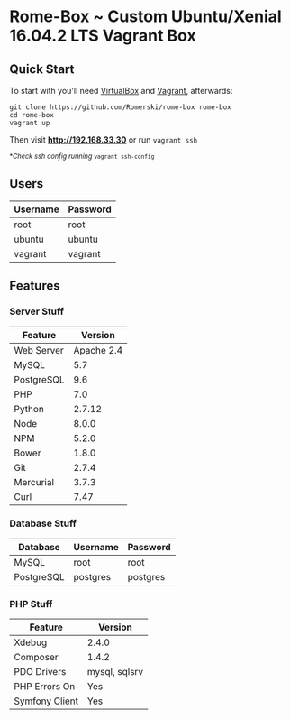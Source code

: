 # Rome-Box ~ Custom Ubuntu/Xenial 16.04.2 LTS Vagrant Box

## Quick Start

To start with you'll need [VirtualBox](https://www.virtualbox.org/wiki/Downloads) and [Vagrant](https://www.vagrantup.com/downloads.html), afterwards:

```
git clone https://github.com/Romerski/rome-box rome-box
cd rome-box
vagrant up
```

Then visit **http://192.168.33.30** or run `vagrant ssh`

<sup>**Check ssh config running* `vagrant ssh-config`<sup>

## Users

Username | Password | 
-------- | ---------| 
root     | root     |
ubuntu   | ubuntu   |
vagrant  | vagrant  |

## Features

### Server Stuff

Feature | Version | 
--------      | ---------| 
Web Server    | Apache 2.4  |
MySQL | 5.7
PostgreSQL | 9.6
PHP   | 7.0   |
Python  | 2.7.12  |
Node | 8.0.0
NPM | 5.2.0
Bower | 1.8.0
Git | 2.7.4
Mercurial | 3.7.3
Curl | 7.47


### Database Stuff

Database   | Username  | Password
-------- | ---------| ---------| 
MySQL     |root     | root
PostgreSQL| postgres     | postgres

### PHP Stuff

Feature | Version | 
--------| ---------| 
Xdebug   | 2.4.0 |
Composer | 1.4.2
PDO Drivers | mysql, sqlsrv
PHP Errors On | Yes
Symfony Client | Yes
